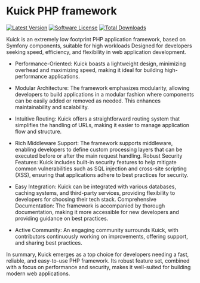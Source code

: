 # Kuick PHP framework
[![Latest Version](https://img.shields.io/github/release/milejko/kuick.svg?style=flat-square)](https://github.com/milejko/kuick)
[![Software License](https://img.shields.io/badge/license-MIT-brightgreen.svg?style=flat-square)](LICENSE)
[![Total Downloads](https://img.shields.io/packagist/dt/kuick/framework.svg?style=flat-square)](https://packagist.org/packages/kuick/framework)

Kuick is an extremely low footprint PHP application framework, based on Symfony components, suitable for high workloads
Designed for developers seeking speed, efficiency, and flexibility in web application development.

- Performance-Oriented: 
Kuick boasts a lightweight design, minimizing overhead and maximizing speed, making it ideal for building high-performance applications.

- Modular Architecture: 
The framework emphasizes modularity, allowing developers to build applications in a modular fashion where components can be easily added or removed as needed. This enhances maintainability and scalability.

- Intuitive Routing:
Kuick offers a straightforward routing system that simplifies the handling of URLs, making it easier to manage application flow and structure.

- Rich Middleware Support:
The framework supports middleware, enabling developers to define custom processing layers that can be executed before or after the main request handling.
Robust Security Features: Kuick includes built-in security features to help mitigate common vulnerabilities such as SQL injection and cross-site scripting (XSS), ensuring that applications adhere to best practices for security.

- Easy Integration:
Kuick can be integrated with various databases, caching systems, and third-party services, providing flexibility to developers for choosing their tech stack.
Comprehensive Documentation: The framework is accompanied by thorough documentation, making it more accessible for new developers and providing guidance on best practices.

- Active Community:
An engaging community surrounds Kuick, with contributors continuously working on improvements, offering support, and sharing best practices.

In summary, Kuick emerges as a top choice for developers needing a fast, reliable, and easy-to-use PHP framework. Its robust feature set, combined with a focus on performance and security, makes it well-suited for building modern web applications.